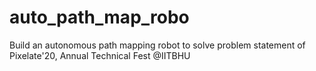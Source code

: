 # auto_path_map_robo
Build an autonomous path mapping robot to solve problem statement of Pixelate'20, Annual Technical Fest @IITBHU
